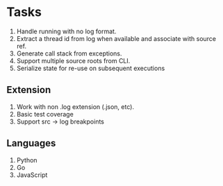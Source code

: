 # Tasks

1. Handle running with no log format.
1. Extract a thread id from log when available and associate with source ref.
1. Generate call stack from exceptions.
1. Support multiple source roots from CLI.
1. Serialize state for re-use on subsequent executions

## Extension

1. Work with non .log extension (.json, etc).
1. Basic test coverage
1. Support src -> log breakpoints

## Languages

1. Python
1. Go
1. JavaScript
